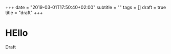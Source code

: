 +++
date = "2019-03-01T17:50:40+02:00"
subtitle = ""
tags = []
draft = true
title = "draft"
+++

# HEllo

Draft

